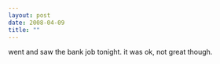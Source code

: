 ```yaml
---
layout: post
date: 2008-04-09
title: ""
---
```

went and saw the bank job tonight. it was ok, not great though.
